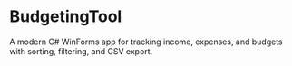 # BudgetingTool
A modern C# WinForms app for tracking income, expenses, and budgets with sorting, filtering, and CSV export.
